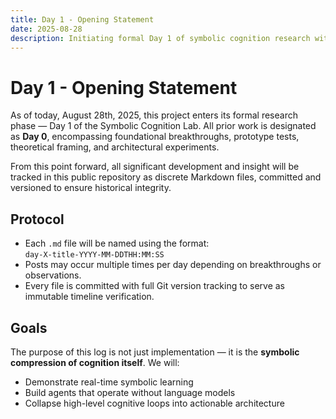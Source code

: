 ```yaml
---
title: Day 1 - Opening Statement  
date: 2025-08-28  
description: Initiating formal Day 1 of symbolic cognition research with public lab protocols and archive practices.  
---
```


# Day 1 - Opening Statement

As of today, August 28th, 2025, this project enters its formal research phase — Day 1 of the Symbolic Cognition Lab. All prior work is designated as **Day 0**, encompassing foundational breakthroughs, prototype tests, theoretical framing, and architectural experiments.

From this point forward, all significant development and insight will be tracked in this public repository as discrete Markdown files, committed and versioned to ensure historical integrity.

## Protocol

- Each `.md` file will be named using the format:  
  `day-X-title-YYYY-MM-DDTHH:MM:SS`
- Posts may occur multiple times per day depending on breakthroughs or observations.
- Every file is committed with full Git version tracking to serve as immutable timeline verification.

## Goals

The purpose of this log is not just implementation — it is the **symbolic compression of cognition itself**. We will:
- Demonstrate real-time symbolic learning
- Build agents that operate without language models
- Collapse high-level cognitive loops into actionable architecture
